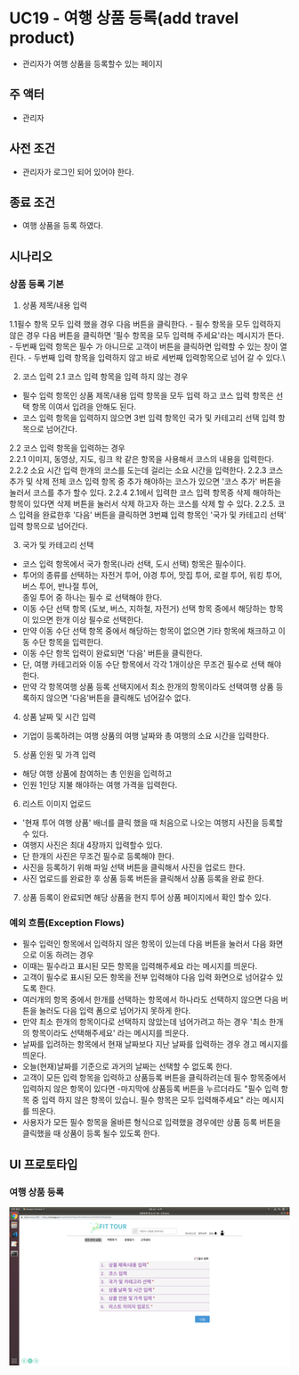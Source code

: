 # UC19 - 여행 상품 등록(add travel product)
- 관리자가 여행 상품을 등록할수 있는 페이지

## 주 액터
- 관리자

## 사전 조건
- 관리자가 로그인 되어 있어야 한다.


## 종료 조건
- 여행 상품을 등록 하였다.

## 시나리오

### 상품 등록 기본
1. 상품 제목/내용 입력

1.1필수 항목 모두 입력 했을 경우 다음 버튼을 클릭한다.
    - 필수 항목을 모두 입력하지 않은 경우 다음 버튼을 클릭하면 '필수 항목을 모두    입력해 주세요'라는 메시지가 뜬다.
    - 두번째 입력 항목은 필수 가 아니므로 고객이 버튼을 클릭하면 입력할 수 있는     창이 열린다.
    - 두번째 입력 항목을 입력하지 않고 바로 세번째 입력항목으로 넘어 갈 수 있다.\


2. 코스 입력
2.1 코스 입력 항목을 입력 하지 않는 경우
- 필수 입력 항목인 상품 제목/내용 입력 항목을 모두 입력 하고 코스 입력 항목은 선택 항목 이여서 입려을 안해도 된다.
- 코스 입력 항목을 입력하지 않으면 3번 입력 항목인 국가 및 카테고리 선택 입력       항목으로 넘어간다.


2.2 코스 입력 항목을 입력하는 경우\
2.2.1 이미지, 동영상, 지도, 링크 왁 같은 항목을 사용해서 코스의 내용을 입력한다. \
2.2.2 소요 시간 입력
한개의 코스를 도는데 걸리는 소요 시간을 입력한다.
2.2.3 코스 추가 및 삭제
전체 코스 입력 항목 중 추가 해야하는 코스가 있으면 '코스 추가' 버튼을 눌러서 코스를 추가 할수 있다.
2.2.4  2.1에서 입력한 코스 입력 항목중 삭제 해야하는 항목이 있다면 삭제 버튼을 눌러서 삭제 하고자 하는 코스를 삭제 할 수 있다.
2.2.5. 코스 입력을 완료한후 '다음' 버튼을 클릭하면 3번쨰 입력 항목인 '국가 및 카테고리 선택' 입력 항목으로 넘어간다.


3. 국가 및 카테고리 선택
- 코스 입력 항목에서 국가 항목(나라 선택, 도시 선택) 항목은 필수이다.
- 투어의 종류를 선택하는 자전거 투어, 야경 투어, 맛집 투어, 로컬 투어, 워킹 투어, 버스 투어, 반나절 투어, \
종일 투어 중 하나는 필수 로 선택해야 한다.
 - 이동 수단 선택 항목 (도보, 버스, 지하철, 자전거) 선택 항목 중에서 해당하는 항목이 있으면 한개 이상 필수로 선택한다.
 - 만약 이동 수단 선택 항목 중에서 해당하는 항목이 없으면 기타 항목에 채크하고 이동 수단 항목을 입력한다.
 - 이동 수단 항목 입력이 완료되면 '다음' 버튼을 클릭한다.
 - 단, 여행 카테고리와 이동 수단 항목에서 각각 1개이상은 무조건 필수로 선택 해야    한다. 
 - 만약 각 항목여행 상품 등록 선택지에서 최소 한개의 항목이라도 선택여행 상품 등록하지 않으면 '다음'버튼을 클릭해도 넘어갈수 없다.

 4. 상품 날짜 및 시간 입력
 - 기업이 등록하려는 여행 상품의 여행 날짜와 총 여행의 소요 시간을 입력한다.

 5. 상품 인원 및 가격 입력
 - 해당 여행 상품에 참여하는 총 인원을 입력하고 
 - 인원 1인당 지불 해야하는 여행 가격을 입력한다.

 6. 리스트 이미지 업로드
 - '현재 투어 여행 상품' 배너를 클릭 했을 때 처음으로 나오는 여행지 사진을 등록할수 있다.
 - 여행지 사진은 최대 4장까지 입력할수 있다.
 - 단 한개의 사진은 무조건 필수로 등록해야 한다.
 - 사진을 등록하기 위해 파일 선택 버튼을 클릭해서 사진을 업로드 한다.
 - 사진 업로드를 완료한 후 상품 등록 버튼을 클릭해서 상품 등록을 완료 한다.

 7. 상품 등록이 완료되면 해당 상품을 현지 투어 상품 페이지에서 확인 할수 있다.

 ### 예외 흐름(Exception Flows) 
 - 필수 입력인 항목에서 입력하지 않은 항목이 있는데 다음 버튼을 눌러서 다음 화면으로 이동 하려는 경우
 - 이때는 필수라고 표시된 모든 항목을 입력해주세요 라는 메시지를 띄운다.
 - 고객이 필수로 표시된 모든 항목을 전부 입력해야 다음 입력 화면으로 넘어갈수 있도록 한다.
 - 여러개의 항목 중에서 한개를 선택하는 항목에서 하나라도 선택하지 않으면 다음 버튼을 눌러도 다음 입력 폼으로 넘어가지 못하게 한다.
 - 만약 최소 한개의 항목이다로 선택하지 않았는데 넘어가려고 하는 경우 '최소 한개의 항목이라도 선택해주세요' 라는 메시지를 띄운다.
 - 날짜를 입려하는 항목에서 현재 날짜보다 지난 날짜를 입력하는 경우 경고 메시지를 띄운다.
 - 오늘(현재)날짜를 기준으로 과거의 날짜는 선택할 수 없도록 한다.
 - 고객이 모든 입력 항목을 입력하고 상품등록 버튼을 클릭하려는데 필수 항목중에서 입력하지 않은 항목이 있다면
 -마지막에 상품등록 버튼을 누르더라도 "필수 입력 항목 중 입력 하지 않은 항목이 있습니. 필수 항목은 모두 입력해주세요" 라는 메시지를 띄운다.
 - 사용자가 모든 필수 항목을 올바른 형식으로 입력했을 경우에만 상품 등록 버튼을 클릭했을 때 상품이 등록 될수 있도록 한다.





 
 ## UI 프로토타입

### 여행 상품 등록
![여행 상품 등록](./images/travel-product-add.png)

